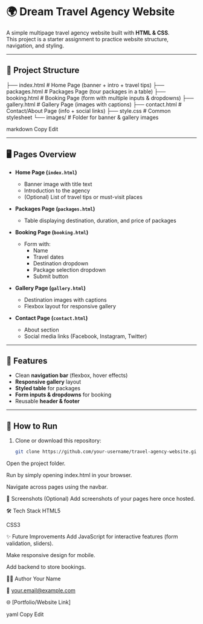 # 🌍 Dream Travel Agency Website

A simple multipage travel agency website built with **HTML & CSS**.  
This project is a starter assignment to practice website structure, navigation, and styling.

---

## 📂 Project Structure

├── index.html # Home Page (banner + intro + travel tips)
├── packages.html # Packages Page (tour packages in a table)
├── booking.html # Booking Page (form with multiple inputs & dropdowns)
├── gallery.html # Gallery Page (images with captions)
├── contact.html # Contact/About Page (info + social links)
├── style.css # Common stylesheet
└── images/ # Folder for banner & gallery images

markdown
Copy
Edit

---

## 🖥️ Pages Overview

- **Home Page (`index.html`)**
  - Banner image with title text
  - Introduction to the agency
  - (Optional) List of travel tips or must-visit places

- **Packages Page (`packages.html`)**
  - Table displaying destination, duration, and price of packages

- **Booking Page (`booking.html`)**
  - Form with:
    - Name
    - Travel dates
    - Destination dropdown
    - Package selection dropdown
    - Submit button

- **Gallery Page (`gallery.html`)**
  - Destination images with captions
  - Flexbox layout for responsive gallery

- **Contact Page (`contact.html`)**
  - About section
  - Social media links (Facebook, Instagram, Twitter)

---

## 🎨 Features

- Clean **navigation bar** (flexbox, hover effects)
- **Responsive gallery** layout
- **Styled table** for packages
- **Form inputs & dropdowns** for booking
- Reusable **header & footer**

---

## 🚀 How to Run

1. Clone or download this repository:
   ```bash
   git clone https://github.com/your-username/travel-agency-website.git
Open the project folder.

Run by simply opening index.html in your browser.

Navigate across pages using the navbar.

📸 Screenshots (Optional)
Add screenshots of your pages here once hosted.

🛠️ Tech Stack
HTML5

CSS3

✨ Future Improvements
Add JavaScript for interactive features (form validation, sliders).

Make responsive design for mobile.

Add backend to store bookings.

👨‍💻 Author
Your Name

📧 your.email@example.com

🌐 [Portfolio/Website Link]

yaml
Copy
Edit
